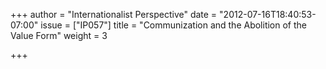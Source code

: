 +++
author = "Internationalist Perspective"
date = "2012-07-16T18:40:53-07:00"
issue = ["IP057"]
title = "Communization and the Abolition of the Value Form"
weight = 3

+++